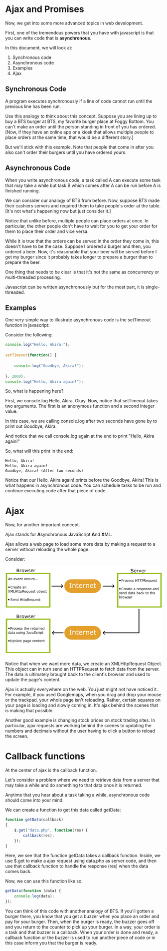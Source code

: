 # Ajax and Promises

Now, we get into some more advanced topics in web development.

First, one of the tremendous powers that you have with javascript is that you can write code that is **asynchronous**.

In this document, we will look at:

1. Synchronous code
2. Asynchronous code
3. Examples
4. Ajax

## Synchronous Code

A program executes synchronously if a line of code cannot run until the previous line has been run.

Use this analogy to think about this concept. Suppose you are lining up to buy a BTS burger at BTS, my favorite burger place at Foggy Bottom. You can't make an order until the person standing in front of you has ordered. [Now, if they have an online app or a kiosk that allows multiple people to place orders at the same time, that would be a different story.]

But we'll stick with this example. Note that people that come in after you also can't order their burgers until you have ordered yours.

## Asynchronous Code

When you write asynchronous code, a task called A can execute some task that may take a while but task B which comes after A can be run before A is finished running.

We can consider our analogy of BTS from before. Now, suppose BTS made their cashiers servers and required them to take people's order at the table. [It's not what's happening now but just consider it.]

Notice that unlike before, multiple people can place orders at once. In particular, the other people don't have to wait for you to get your order for them to place their order and vice versa.

While it is true that the orders can be served in the order they come in, this doesn't have to be the case. Suppose I ordered a burger and then, you ordered a beer. Now, it's reasonable that your beer will be served before I get my burger since it probably takes longer to prepare a burger than to prepare the beer.

One thing that needs to be clear is that it's not the same as concurrency or multi-threaded processing.

Javascript can be written asynchronously but for the most part, it is single-threaded.

## Examples

One very simple way to illustrate asynchronous code is the setTimeout function in javascript:

Consider the following:

```javascript
console.log("Hello, Akira!");

setTimeout(function() {

    console.log("Goodbye, Akira!");

}, 2000);
console.log("Hello, Akira again!");
```

So, what is happening here?

First, we console.log Hello, Akira. Okay.
Now, notice that setTimeout takes two arguments. The first is an anonymous function and a second integer value.

In this case, we are calling console.log after two seconds have gone by to print out Goodbye, Akira.

And notice that we call console.log again at the end to print "Hello, Akira again!"

So, what will this print in the end:

```
Hello, Akira!
Hello, Akira again!
Goodbye, Akira! (After two seconds)
```

Notice that our Hello, Akira again! prints before the Goodbye, Akira! This is what happens in asynchronous code. You can schedule tasks to be run and continue executing code after that piece of code.

# Ajax

Now, for another important concept.

Ajax stands for **A**synchronous **J**avaScript **A**nd **X**ML.

Ajax allows a web page to load some more data by making a request to a server without reloading the whole page.

Consider:

![alt text](Ajax.gif)

Notice that when we want more data, we create an XMLHttpRequest Object. This object can in turn send an HTTPRequest to fetch data from the server. The data is ultimately brought back to the client's browser and used to update the page's content.

Ajax is actually everywhere on the web. You just might not have noticed it. For example, if you used Googlemaps, when you drag and drop your mouse or the trackpad, your whole page isn't reloading. Rather, certain squares on your page is loading and slowly coming in. It's ajax behind the scenes that is making that possible.

Another good example is changing stock prices on stock trading sites. In particular, ajax requests are working behind the scenes to updating the numbers and decimals without the user having to click a button to reload the screen.

# Callback functions

At the center of ajax is the callback function.

Let's consider a problem where we need to retrieve data from a server that may take a while and do something to that data once it is returned.

Anytime that you hear about a task taking a while, asynchronous code should come into your mind.

We can create a function to get this data called getData:

```javascript                              
function getData(callback)
{
    $.get("data.php", function(res) {
        callback(res);
    });
}
```

Here, we see that the function getData takes a callback function. Inside, we use $.get to make a ajax request using data.php as server code, and then use that callback function to handle the response (res) when the data comes back.

Now, we can use this function like so:

```javascript
getData(function (data) {
    console.log(data);
});
```

You can think of this code with another analogy of BTS. If you'll gotten a burger there, you know that you get a buzzer when you place an order and pay for your burger. Then, when the burger is ready, the buzzer goes off and you return to the counter to pick up your burger. In a way, your order is a task and that buzzer is a callback. When your order is done and ready, a callback function or the buzzer is used to run another piece of code or in this case inform you that the burger is ready.
